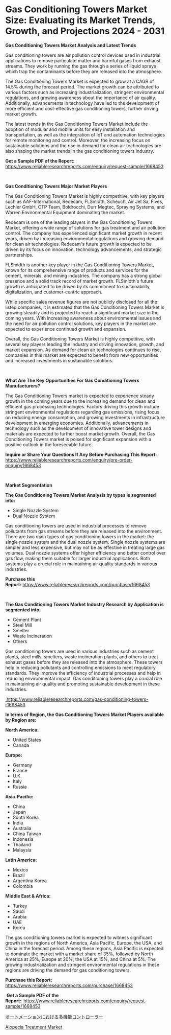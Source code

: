 <p><h1>Gas Conditioning Towers Market Size: Evaluating its Market Trends, Growth, and Projections 2024 - 2031</h1></p><p><strong>Gas Conditioning Towers Market Analysis and Latest Trends</strong></p>
<p><p>Gas conditioning towers are air pollution control devices used in industrial applications to remove particulate matter and harmful gases from exhaust streams. They work by running the gas through a series of liquid sprays which trap the contaminants before they are released into the atmosphere.</p><p>The Gas Conditioning Towers Market is expected to grow at a CAGR of 14.5% during the forecast period. The market growth can be attributed to various factors such as increasing industrialization, stringent environmental regulations, and growing awareness about the importance of air quality. Additionally, advancements in technology have led to the development of more efficient and cost-effective gas conditioning towers, further driving market growth.</p><p>The latest trends in the Gas Conditioning Towers Market include the adoption of modular and mobile units for easy installation and transportation, as well as the integration of IoT and automation technologies for remote monitoring and control. Moreover, the increasing focus on sustainable solutions and the rise in demand for clean air technologies are also shaping the market trends in the gas conditioning towers industry.</p></p>
<p><strong>Get a Sample PDF of the Report:&nbsp;</strong> <a href="https://www.reliableresearchreports.com/enquiry/request-sample/1668453">https://www.reliableresearchreports.com/enquiry/request-sample/1668453</a></p>
<p>&nbsp;</p>
<p><strong>Gas Conditioning Towers Major Market Players</strong></p>
<p><p>The Gas Conditioning Towers Market is highly competitive, with key players such as AAF-International, Redecam, FLSmidth, Scheuch, Air Jet Sa, Fives, Lechler GmbH, CTP Team, Boldrocchi, Durr Megtec, Spraying Systems, and Warren Environmental Equipment dominating the market.</p><p>Redecam is one of the leading players in the Gas Conditioning Towers Market, offering a wide range of solutions for gas treatment and air pollution control. The company has experienced significant market growth in recent years, driven by increasing environmental regulations and growing demand for clean air technologies. Redecam's future growth is expected to be driven by its focus on innovation, technology advancements, and strategic partnerships.</p><p>FLSmidth is another key player in the Gas Conditioning Towers Market, known for its comprehensive range of products and services for the cement, minerals, and mining industries. The company has a strong global presence and a solid track record of market growth. FLSmidth's future growth is anticipated to be driven by its commitment to sustainability, digitalization, and customer-centric approach.</p><p>While specific sales revenue figures are not publicly disclosed for all the listed companies, it is estimated that the Gas Conditioning Towers Market is growing steadily and is projected to reach a significant market size in the coming years. With increasing awareness about environmental issues and the need for air pollution control solutions, key players in the market are expected to experience continued growth and expansion.</p><p>Overall, the Gas Conditioning Towers Market is highly competitive, with several key players leading the industry and driving innovation, growth, and market expansion. As demand for clean air technologies continues to rise, companies in this market are expected to benefit from new opportunities and increased investments in sustainable solutions.</p></p>
<p>&nbsp;</p>
<p><strong>What Are The Key Opportunities For Gas Conditioning Towers Manufacturers?</strong></p>
<p><p>The Gas Conditioning Towers market is expected to experience steady growth in the coming years due to the increasing demand for clean and efficient gas processing technologies. Factors driving this growth include stringent environmental regulations regarding gas emissions, rising focus on reducing energy consumption, and growing investments in infrastructure development in emerging economies. Additionally, advancements in technology such as the development of innovative tower designs and materials are expected to further boost market growth. Overall, the Gas Conditioning Towers market is poised for significant expansion with a positive outlook in the foreseeable future.</p></p>
<p><strong>Inquire or Share Your Questions If Any Before Purchasing This Report:</strong> <a href="https://www.reliableresearchreports.com/enquiry/pre-order-enquiry/1668453">https://www.reliableresearchreports.com/enquiry/pre-order-enquiry/1668453</a></p>
<p>&nbsp;</p>
<p><strong>Market Segmentation</strong></p>
<p><strong>The Gas Conditioning Towers Market Analysis by types is segmented into:</strong></p>
<p><ul><li>Single Nozzle System</li><li>Dual Nozzle System</li></ul></p>
<p><p>Gas conditioning towers are used in industrial processes to remove pollutants from gas streams before they are released into the environment. There are two main types of gas conditioning towers in the market: the single nozzle system and the dual nozzle system. Single nozzle systems are simpler and less expensive, but may not be as effective in treating large gas volumes. Dual nozzle systems offer higher efficiency and better control over gas flow, making them suitable for larger industrial applications. Both systems play a crucial role in maintaining air quality standards in various industries.</p></p>
<p><strong>Purchase this Report:&nbsp;</strong><a href="https://www.reliableresearchreports.com/purchase/1668453">https://www.reliableresearchreports.com/purchase/1668453</a></p>
<p>&nbsp;</p>
<p><strong>The Gas Conditioning Towers Market Industry Research by Application is segmented into:</strong></p>
<p><ul><li>Cement Plant</li><li>Steel Mill</li><li>Smelter</li><li>Waste Incineration</li><li>Others</li></ul></p>
<p><p>Gas conditioning towers are used in various industries such as cement plants, steel mills, smelters, waste incineration plants, and others to treat exhaust gases before they are released into the atmosphere. These towers help in reducing pollutants and controlling emissions to meet regulatory standards. They improve the efficiency of industrial processes and help in reducing environmental impact. Gas conditioning towers play a crucial role in maintaining air quality and promoting sustainable development in these industries.</p></p>
<p><a href="https://www.reliableresearchreports.com/gas-conditioning-towers-r1668453">&nbsp;https://www.reliableresearchreports.com/gas-conditioning-towers-r1668453</a></p>
<p><strong>In terms of Region, the Gas Conditioning Towers Market Players available by Region are:</strong></p>
<p>
    <p> <strong> North America: </strong>
        <ul>
            <li>United States</li>
            <li>Canada</li>
        </ul>
        </p> 
    <p> <strong> Europe: </strong>
        <ul>
            <li>Germany</li>
            <li>France</li>
            <li>U.K.</li>
            <li>Italy</li>
            <li>Russia</li>
        </ul>
        </p> 
    <p> <strong> Asia-Pacific: </strong>
        <ul>
            <li>China</li>
            <li>Japan</li>
            <li>South Korea</li>
            <li>India</li>
            <li>Australia</li>
            <li>China Taiwan</li>
            <li>Indonesia</li>
            <li>Thailand</li>
            <li>Malaysia</li>
        </ul>
        </p> 
    <p> <strong> Latin America: </strong>
        <ul>
            <li>Mexico</li>
            <li>Brazil</li>
            <li>Argentina Korea</li>
            <li>Colombia</li>
        </ul>
        </p> 
    <p> <strong> Middle East & Africa: </strong>
        <ul>
            <li>Turkey</li>
            <li>Saudi</li>
            <li>Arabia</li>
            <li>UAE</li>
            <li>Korea</li>
        </ul>
    </p>
    </p>
<p><p>The gas conditioning towers market is expected to witness significant growth in the regions of North America, Asia Pacific, Europe, the USA, and China in the forecast period. Among these regions, Asia Pacific is expected to dominate the market with a market share of 35%, followed by North America at 25%, Europe at 20%, the USA at 15%, and China at 5%. The growing industrialization and stringent environmental regulations in these regions are driving the demand for gas conditioning towers.</p></p>
<p><strong>Purchase this Report: </strong><a href="https://www.reliableresearchreports.com/purchase/1668453">https://www.reliableresearchreports.com/purchase/1668453</a></p>
<p>&nbsp;<strong>Get a Sample PDF of the Report:&nbsp;&nbsp;</strong><a href="https://www.reliableresearchreports.com/enquiry/request-sample/1668453">https://www.reliableresearchreports.com/enquiry/request-sample/1668453</a></p>
<p><strong></strong></p>
<p><p><a href="https://github.com/kegley4963/Market-Research-Report-List-2/blob/main/1109253165563.md">オートメーションにおける多機能コントローラー</a></p><p><a href="https://view.publitas.com/reportprime-1/evaluating-global-alopecia-treatment-market-trends-and-growth-opportunities-by-region-type-topical-drugs-oral-drugs-injectable-hair-transplant-services-other-and-application-hospitals-dermatology-and-trichology-clinics-home-care-settings-other/">Alopecia Treatment Market</a></p></p>